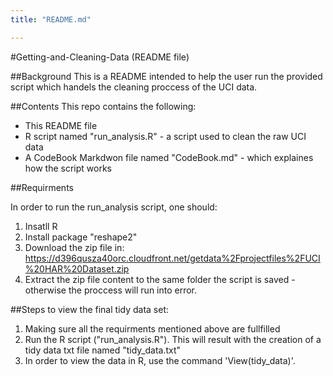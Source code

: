 ```yaml
---
title: "README.md"

---
```


#Getting-and-Cleaning-Data (README file)

##Background
This is a README intended to help the user run the provided script which handels the cleaning proccess of the UCI data. 

##Contents
This repo contains the following:

* This README  file
* R script named "run_analysis.R" - a script used to clean the raw UCI data
* A CodeBook Markdwon file named "CodeBook.md" - which explaines how the script works


##Requirments

In order to run the run_analysis script, one should:

1. Insatll R
2. Install package "reshape2"
3. Download the zip file in: https://d396qusza40orc.cloudfront.net/getdata%2Fprojectfiles%2FUCI%20HAR%20Dataset.zip
4. Extract the zip file content to the same folder the script is saved - otherwise the proccess will run into error.

##Steps to view the final tidy data set:

1. Making sure all the requirments mentioned above are fullfilled
2. Run the R script ("run_analysis.R"). This will result with the creation of a tidy data txt file named "tidy_data.txt"
3. In order to view the data in R, use the command 'View(tidy_data)'.
